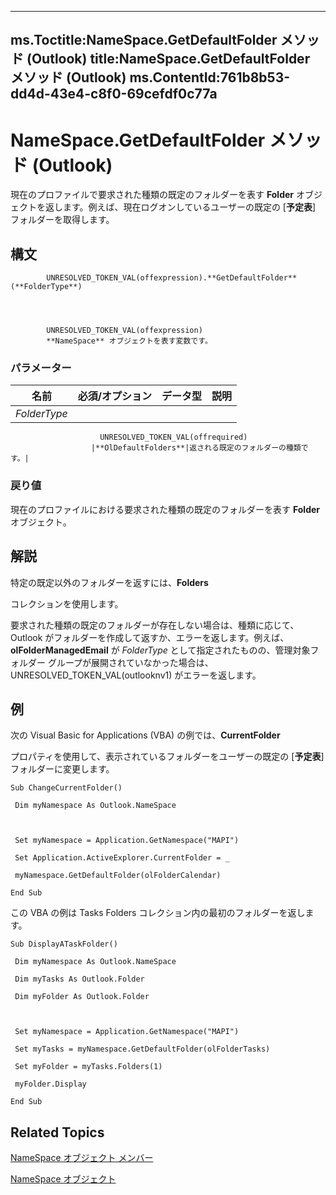 

---
ms.Toctitle:NameSpace.GetDefaultFolder メソッド (Outlook)
title:NameSpace.GetDefaultFolder メソッド (Outlook)
ms.ContentId:761b8b53-dd4d-43e4-c8f0-69cefdf0c77a
---
# NameSpace.GetDefaultFolder メソッド (Outlook)




現在のプロファイルで要求された種類の既定のフォルダーを表す **Folder** オブジェクトを返します。例えば、現在ログオンしているユーザーの既定の [**予定表**] フォルダーを取得します。

## 構文

            UNRESOLVED_TOKEN_VAL(offexpression).**GetDefaultFolder**(**FolderType**)




            UNRESOLVED_TOKEN_VAL(offexpression)
            **NameSpace** オブジェクトを表す変数です。

### パラメーター

|**名前**|**必須/オプション**|**データ型**|**説明**|
|---|---|---|---|
|*FolderType*|
                        UNRESOLVED_TOKEN_VAL(offrequired)
                      |**OlDefaultFolders**|返される既定のフォルダーの種類です。|



### 戻り値
現在のプロファイルにおける要求された種類の既定のフォルダーを表す **Folder** オブジェクト。





## 解説
特定の既定以外のフォルダーを返すには、**Folders**



 コレクションを使用します。



要求された種類の既定のフォルダーが存在しない場合は、種類に応じて、Outlook がフォルダーを作成して返すか、エラーを返します。例えば、**olFolderManagedEmail** が *FolderType* として指定されたものの、管理対象フォルダー グループが展開されていなかった場合は、UNRESOLVED_TOKEN_VAL(outlooknv1) がエラーを返します。



## 例
次の Visual Basic for Applications (VBA) の例では、**CurrentFolder**



 プロパティを使用して、表示されているフォルダーをユーザーの既定の [**予定表**] フォルダーに変更します。

```vba
Sub ChangeCurrentFolder() 
 
 Dim myNamespace As Outlook.NameSpace 
 
 
 
 Set myNamespace = Application.GetNamespace("MAPI") 
 
 Set Application.ActiveExplorer.CurrentFolder = _ 
 
 myNamespace.GetDefaultFolder(olFolderCalendar) 
 
End Sub
```




この VBA の例は Tasks Folders コレクション内の最初のフォルダーを返します。





```vba
Sub DisplayATaskFolder() 
 
 Dim myNamespace As Outlook.NameSpace 
 
 Dim myTasks As Outlook.Folder 
 
 Dim myFolder As Outlook.Folder 
 
 
 
 Set myNamespace = Application.GetNamespace("MAPI") 
 
 Set myTasks = myNamespace.GetDefaultFolder(olFolderTasks) 
 
 Set myFolder = myTasks.Folders(1) 
 
 myFolder.Display 
 
End Sub
```




## Related Topics

[NameSpace オブジェクト メンバー](d7a978a3-a2c8-6195-c5f8-af8773500456.md)

[NameSpace オブジェクト](f0dcaa19-07f5-5d42-a3bf-2e42b7885644.md)




